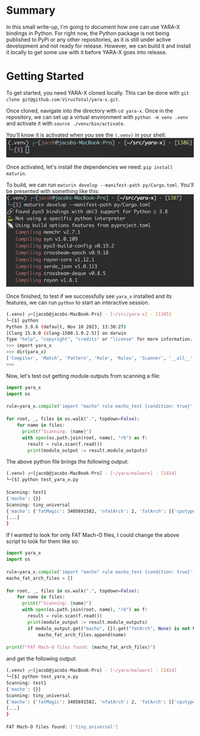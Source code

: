 # Summary
In this small write-up, I'm going to document how one can use YARA-X bindings in Python. For right now, the Python package is not being published to PyPi or any other repositories, as it is still under active development and not ready for release. However, we can build it and install it locally to get some use with it before YARA-X goes into release.

# Getting Started
To get started, you need YARA-X cloned locally. This can be done with `git clone git@github.com:VirusTotal/yara-x.git`.

Once cloned, navigate into the directory with `cd yara-x`. Once in the repository, we can set up a virtual environment with `python -m venv .venv` and activate it with `source ./venv/bin/activate`.

You'll know it is activated when you see the `(.venv)` in your shell:
![venv output](/static/images/yara-x-bindings-py/venv.png)

Once activated, let's install the dependencies we need:
`pip install maturin`.

To build, we can run `maturin develop --manifest-path py/Cargo.toml`. You'll be presented with something like this:
![maturin output](/static/images/yara-x-bindings-py/maturin.png)

Once finished, to test if we successfully see `yara_x` installed and its features, we can run `python` to start an interactive session.

```bash
(.venv) ┌─[jacob@jacobs-MacBook-Pro] - [~/src/yara-x] - [1395]
└─[$] python                                                                                               [18:53:37]
Python 3.9.6 (default, Nov 10 2023, 13:38:27)
[Clang 15.0.0 (clang-1500.1.0.2.5)] on darwin
Type "help", "copyright", "credits" or "license" for more information.
>>> import yara_x
>>> dir(yara_x)
['Compiler', 'Match', 'Pattern', 'Rule', 'Rules', 'Scanner', '__all__', '__builtins__', '__cached__', '__doc__', '__file__', '__loader__', '__name__', '__package__', '__path__', '__spec__', 'compile', 'yara_x']
>>>
```


Now, let's test out getting module outputs from scanning a file:

```python
import yara_x
import os

rule=yara_x.compile('import "macho" rule macho_test {condition: true}')

for root, _, files in os.walk(".", topdown=False):
    for name in files:
      print(f"Scanning: {name}")
      with open(os.path.join(root, name), "rb") as f:
        result = rule.scan(f.read())
		print(module_output := result.module_outputs)
```

The above python file brings the following output:

```bash
(.venv) ┌─[jacob@jacobs-MacBook-Pro] - [~/yara/malware] - [1414]
└─[$] python test_yara_x.py                                                                                                     

Scanning: test1
{'macho': {}}
Scanning: tiny_universal
{'macho': {'fatMagic': 3405691582, 'nfatArch': 2, 'fatArch': [{'cputype': 7, 'cpusubtype': 3, 'offset': '4096', 'size': '8512', 'align': 12, 'reserved': 0}, {'cputype': 16777223, 'cpusubtype': 2147483651, 'offset': '16384', 'size': '8544', 'align': 12, 'reserved': 0}], 'file': [{'magic': 3472551422, 'cputype': 7, 'cpusubtype': 3, 'filetype': 2, 'ncmds': 16, 'sizeofcmds': 1060, 'flags': 18874501, 'numberOfSegments': '4', 'dynamicLinker': 'L3Vzci9saWIvZHlsZA==', 'entryPoint': '3808', 'stackSize': '0', 'sourceVersion': '0.0.0.0.0', 'segments': [{'segname': 'X19QQUdFWkVSTw==', 'vmaddr': '0', 'vmsize': '4096', 'fileoff': '0', 'filesize': '0', 'maxprot': 0, 'initprot': 0, 'nsects': 0, 'flags': 0}, {'segname': 'X19URVhU', 'vmaddr': '4096', 'vmsize': '4096', 'fileoff': '0', 'filesize': '4096', 'maxprot': 7, 'initprot': 5, 'nsects': 5, 'flags': 0, 'sections': [{'segname': 'X19URVhU', 'sectname': 'X190ZXh0', 'addr': '7824', 'size': '214', 'offset': 3728, 'align': 4, 'reloff': 0, 'nreloc': 0, 'flags': 2147484672, 'reserved1': 0, 'reserved2': 0}, {'segname': 'X19URVhU'
[...]
}
```

If I wanted to look for only FAT Mach-O files, I could change the above script to look for them like so:

```python
import yara_x
import os

rule=yara_x.compile('import "macho" rule macho_test {condition: true}')
macho_fat_arch_files = []

for root, _, files in os.walk(".", topdown=False):
    for name in files:
      print(f"Scanning: {name}")
      with open(os.path.join(root, name), "rb") as f:
        result = rule.scan(f.read())
        print(module_output := result.module_outputs)
        if module_output.get("macho", {}).get("fatArch", None) is not None:
            macho_fat_arch_files.append(name)
    
print(f"FAT Mach-O files found: {macho_fat_arch_files}")
```

and get the following output:

```bash
(.venv) ┌─[jacob@jacobs-MacBook-Pro] - [~/yara/malware] - [1414]
└─[$] python test_yara_x.py                                                                                                                                                           [19:47:49]
Scanning: test1
{'macho': {}}
Scanning: tiny_universal
{'macho': {'fatMagic': 3405691582, 'nfatArch': 2, 'fatArch': [{'cputype': 7, 'cpusubtype': 3, 'offset': '4096', 'size': '8512', 'align': 12, 'reserved': 0}, {'cputype': 16777223, 'cpusubtype': 2147483651, 'offset': '16384', 'size': '8544', 'align': 12, 'reserved': 0}], 'file': [{'magic': 3472551422, 'cputype': 7, 'cpusubtype': 3, 'filetype': 2, 'ncmds': 16, 'sizeofcmds': 1060, 'flags': 18874501, 'numberOfSegments': '4', 'dynamicLinker': 'L3Vzci9saWIvZHlsZA==', 'entryPoint': '3808', 'stackSize': '0', 'sourceVersion': '0.0.0.0.0', 'segments': [{'segname': 'X19QQUdFWkVSTw==', 'vmaddr': '0', 'vmsize': '4096', 'fileoff': '0', 'filesize': '0', 'maxprot': 0, 'initprot': 0, 'nsects': 0, 'flags': 0}, {'segname': 'X19URVhU', 'vmaddr': '4096', 'vmsize': '4096', 'fileoff': '0', 'filesize': '4096', 'maxprot': 7, 'initprot': 5, 'nsects': 5, 'flags': 0, 'sections': [{'segname': 'X19URVhU', 'sectname': 'X190ZXh0', 'addr': '7824', 'size': '214', 'offset': 3728, 'align': 4, 'reloff': 0, 'nreloc': 0, 'flags': 2147484672, 'reserved1': 0, 'reserved2': 0}, {'segname': 'X19URVhU'
[...]
}

FAT Mach-O files found: ['tiny_universal']
```